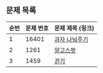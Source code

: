 ## 문제 목록

| **순번** | **문제 번호** | **문제 제목 (링크)**                                   |
| -------- | ------------- | ------------------------------------------------------ |
| 1        | 16401         | [과자 나눠주기](https://www.acmicpc.net/problem/16401) |
| 2        | 1261          | [알고스팟](https://www.acmicpc.net/problem/1261)       |
| 3        | 1459          | [걷기](https://www.acmicpc.net/problem/1459)           |

